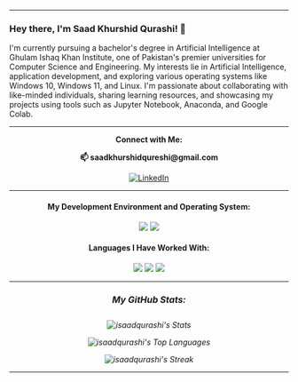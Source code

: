 <p align="center">
</p>


<hr>

### Hey there, I'm Saad Khurshid Qurashi! 👋

I'm currently pursuing a bachelor's degree in Artificial Intelligence at Ghulam Ishaq Khan Institute, one of Pakistan's premier universities for Computer Science and Engineering. My interests lie in Artificial Intelligence, application development, and exploring various operating systems like Windows 10, Windows 11, and Linux. I'm passionate about collaborating with like-minded individuals, sharing learning resources, and showcasing my projects using tools such as Jupyter Notebook, Anaconda, and Google Colab.


<div align="center">

<hr>

<strong> Connect with Me: </strong> 
<p> <strong>📫 saadkhurshidqureshi@gmail.com </strong> </p>

[![LinkedIn](https://img.shields.io/badge/LinkedIn-%230077B5.svg?logo=linkedin&logoColor=white)](https://www.linkedin.com/in/isaadqurashi) 

<hr>

<h4> <strong>My Development Environment and Operating System:</strong> </h4>
<img src="https://img.shields.io/badge/VSCode-0078D4?style=for-the-badge&logo=visual%20studio%20code&logoColor=white" />
<img src="https://img.shields.io/badge/Windows-0078D6?style=for-the-badge&logo=windows&logoColor=white" />


<h4> <strong>Languages I Have Worked With:</strong> </h4>

<em>
<img src="https://img.shields.io/badge/Python-FFD43B?style=for-the-badge&logo=python&logoColor=blue" />
<img src="https://img.shields.io/badge/C-00599C?style=for-the-badge&logo=c&logoColor=white" />
<img src="https://img.shields.io/badge/C%2B%2B-00599C?style=for-the-badge&logo=c%2B%2B&logoColor=white" />


</div>




<div align="center">

<hr>
<h5 style="font-size: 16px;"><strong>My GitHub Stats:</strong></h5>

![isaadqurashi's Stats](https://github-readme-stats.vercel.app/api?username=isaadqurashi&theme=vue-dark&show_icons=true&hide_border=false&count_private=true)

![isaadqurashi's Top Languages](https://github-readme-stats.vercel.app/api/top-langs/?username=isaadqurashi&theme=vue-dark&show_icons=true&hide_border=false&layout=compact)

 ![isaadqurashi's Streak](https://github-readme-streak-stats.herokuapp.com/?user=isaadqurashi&theme=vue-dark&hide_border=false)

<hr>

</div>




